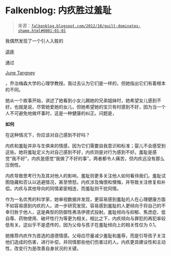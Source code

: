 <!--yml

类别：未分类

日期：2024-05-12 20:20:57

-->

# Falkenblog: 内疚胜过羞耻

> 来源：[`falkenblog.blogspot.com/2012/10/guilt-dominates-shame.html#0001-01-01`](http://falkenblog.blogspot.com/2012/10/guilt-dominates-shame.html#0001-01-01)

我偶然发现了一个引人入胜的

[讲座](http://www.youtube.com/watch?v=febgutDYP7w)

通过

[June Tangney](http://psychology.gmu.edu/people/jtangney)

，乔治梅森大学的心理学教授。我过去认为它们是一样的，但她指出它们有着根本的不同。

她从一个故事开始，讲述了她看到小女儿踢她的兄弟姐妹时，她希望女儿感到不好。也就是说，尽管她爱她的女儿，但她希望她的宝贝有时感到不好，因为当一个人不可避免地做坏事时，这是一种健康的纠正。问题是，

**如何**

在这种情况下，你应该对自己感到不好吗？

内疚和羞耻并非与生俱来的情感，因为它们需要自我意识和标准；婴儿不会感受到这些。她将羞耻定义为对自己感到不好，内疚则是对行为感到不好。羞耻是感觉“我不好”，内疚是感觉“我做了不好的事”。两者都令人痛苦，但内疚远没有那么压倒性。

内疚导致思考行为及其对他人的影响，羞耻则更多关注他人如何看待我们。羞耻试图隐藏和否认以逃避情况，甚至愤怒。内疚涉及悔恨和懊悔，并导致关注修复和补偿。内疚与其他导向的同情紧密相连，而羞耻则干扰同情。

作为一名优秀的科学家，她审视数据并发现，更容易感到羞耻的人在心理健康方面不如容易感到内疚的人。进一步研究发现，容易感到羞耻的人更倾向于将自己的不幸归咎于他人，这是典型的防御性弗洛伊德式投射。羞耻倾向与抑郁、焦虑症、低自尊、药物使用、破坏性行为等更为相关。相比之下，内疚倾向与罪犯的再犯率较低有关。这似乎不是遗传的，因为父母与孩子在羞耻倾向上的相关性仅为 0.1。

她推荐内疚作为首选的道德情感。父母应尽量减少羞耻和羞辱，而是引导孩子关注他们造成的伤害，进行补偿，并同情那些他们伤害过的人。内疚更具建设性和主动性，改变行为是改善自身状况的关键。

